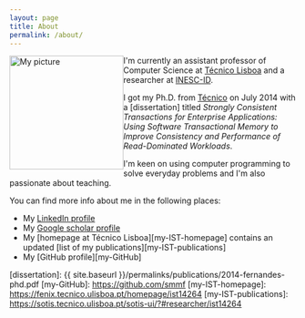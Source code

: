 ```yaml
---
layout: page
title: About
permalink: /about/
---
```


<img src="{{ site.baseurl }}/assets/pictures/smf-pic.png" alt="My picture" style="width: 200px; float: left"/>

I'm currently an assistant professor of Computer Science at
[Técnico Lisboa][IST] and a researcher at [INESC-ID].

I got my Ph.D. from [Técnico][IST] on July 2014 with a [dissertation] titled
*Strongly Consistent Transactions for Enterprise Applications: Using Software
Transactional Memory to Improve Consistency and Performance of Read-Dominated
Workloads*.

I'm keen on using computer programming to solve everyday problems and I'm also
passionate about teaching.

You can find more info about me in the following places:

* My [LinkedIn profile][LinkedIn]
* My [Google scholar profile][GoogleScholar]
* My [homepage at Técnico Lisboa][my-IST-homepage] contains an updated [list of
  my publications][my-IST-publications]
* My [GitHub profile][my-GitHub]

[GoogleScholar]: http://scholar.google.com/citations?user=VR4qbCIAAAAJ
[INESC-ID]: http://www.inesc-id.pt
[IST]: http://tecnico.ulisboa.pt/en
[LinkedIn]: https://pt.linkedin.com/in/sergiomiguelfernandes
[dissertation]: {{ site.baseurl }}/permalinks/publications/2014-fernandes-phd.pdf
[my-GitHub]: https://github.com/smmf
[my-IST-homepage]: https://fenix.tecnico.ulisboa.pt/homepage/ist14264
[my-IST-publications]: https://sotis.tecnico.ulisboa.pt/sotis-ui/?#researcher/ist14264
